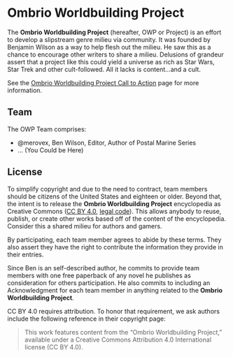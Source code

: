 # Ombrio Worldbuilding Project

The **Ombrio Worldbuilding Project** (hereafter, OWP or Project) is an effort to develop a slipstream genre milieu via community. It was founded by Benjamin Wilson as a way to help flesh out the milieu. He saw this as a chance to encourage other writers to share a milieu. Delusions of grandeur assert that a project like this could yield a universe as rich as Star Wars, Star Trek and other cult-followed. All it lacks is content...and a cult.

See the [Ombrio Worldbuilding Project Call to Action](http://dausha.net/ombrio/world-building) page for more information.

## Team 

The OWP Team comprises:

* @merovex, Ben Wilson, Editor, Author of Postal Marine Series
* ... (You Could be Here)

## License

To simplify copyright and due to the need to contract, team members should be citizens of the United States and eighteen or older. Beyond that, the intent is to release the **Ombrio Worldbuilding Project** encyclopedia as Creative Commons ([CC BY 4.0](http://creativecommons.org/licenses/by/4.0/), [legal code](https://creativecommons.org/licenses/by/4.0/legalcode)). This allows anybody to reuse, publish, or create other works based off of the content of the encyclopedia. Consider this a shared milieu for authors and gamers.

By participating, each team member agrees to abide by these terms. They also assert they have the right to contribute the information they provide in their entries.

Since Ben is an self-described author, he commits to provide team members with one free paperback of any novel he publishes as consideration for others participation. He also commits to including an Acknowledgment for each team member in anything related to the **Ombrio Worldbuilding Project**.

CC BY 4.0 requires attribution. To honor that requirement, we ask authors include the following reference in their copyright page:

> This work features content from the &ldquo;Ombrio Worldbuilding Project,&rdquo; available under a Creative Commons Attribution 4.0 International license (CC BY 4.0).
